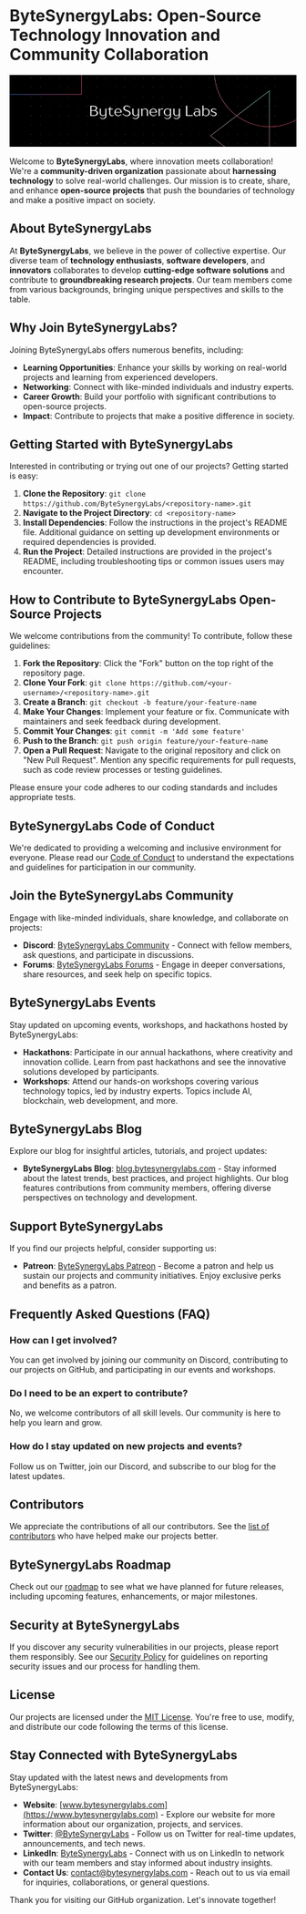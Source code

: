 # ByteSynergyLabs: Open-Source Technology Innovation and Community Collaboration

![Header](./GithubCover.png)

Welcome to **ByteSynergyLabs**, where innovation meets collaboration! We're a **community-driven organization** passionate about **harnessing technology** to solve real-world challenges. Our mission is to create, share, and enhance **open-source projects** that push the boundaries of technology and make a positive impact on society.

## About ByteSynergyLabs

At **ByteSynergyLabs**, we believe in the power of collective expertise. Our diverse team of **technology enthusiasts**, **software developers**, and **innovators** collaborates to develop **cutting-edge software solutions** and contribute to **groundbreaking research projects**. Our team members come from various backgrounds, bringing unique perspectives and skills to the table.

## Why Join ByteSynergyLabs?

Joining ByteSynergyLabs offers numerous benefits, including:

- **Learning Opportunities**: Enhance your skills by working on real-world projects and learning from experienced developers.
- **Networking**: Connect with like-minded individuals and industry experts.
- **Career Growth**: Build your portfolio with significant contributions to open-source projects.
- **Impact**: Contribute to projects that make a positive difference in society.

## Getting Started with ByteSynergyLabs

Interested in contributing or trying out one of our projects? Getting started is easy:

1. **Clone the Repository**: `git clone https://github.com/ByteSynergyLabs/<repository-name>.git`
2. **Navigate to the Project Directory**: `cd <repository-name>`
3. **Install Dependencies**: Follow the instructions in the project's README file. Additional guidance on setting up development environments or required dependencies is provided.
4. **Run the Project**: Detailed instructions are provided in the project's README, including troubleshooting tips or common issues users may encounter.

## How to Contribute to ByteSynergyLabs Open-Source Projects

We welcome contributions from the community! To contribute, follow these guidelines:

1. **Fork the Repository**: Click the "Fork" button on the top right of the repository page.
2. **Clone Your Fork**: `git clone https://github.com/<your-username>/<repository-name>.git`
3. **Create a Branch**: `git checkout -b feature/your-feature-name`
4. **Make Your Changes**: Implement your feature or fix. Communicate with maintainers and seek feedback during development.
5. **Commit Your Changes**: `git commit -m 'Add some feature'`
6. **Push to the Branch**: `git push origin feature/your-feature-name`
7. **Open a Pull Request**: Navigate to the original repository and click on "New Pull Request". Mention any specific requirements for pull requests, such as code review processes or testing guidelines.

Please ensure your code adheres to our coding standards and includes appropriate tests.

## ByteSynergyLabs Code of Conduct

We're dedicated to providing a welcoming and inclusive environment for everyone. Please read our [Code of Conduct](CODE_OF_CONDUCT.md) to understand the expectations and guidelines for participation in our community.

## Join the ByteSynergyLabs Community

Engage with like-minded individuals, share knowledge, and collaborate on projects:

- **Discord**: [ByteSynergyLabs Community](https://discord.gg/bytesynergylabs) - Connect with fellow members, ask questions, and participate in discussions.
- **Forums**: [ByteSynergyLabs Forums](https://forums.bytesynergylabs.com) - Engage in deeper conversations, share resources, and seek help on specific topics.

## ByteSynergyLabs Events

Stay updated on upcoming events, workshops, and hackathons hosted by ByteSynergyLabs:

- **Hackathons**: Participate in our annual hackathons, where creativity and innovation collide. Learn from past hackathons and see the innovative solutions developed by participants.
- **Workshops**: Attend our hands-on workshops covering various technology topics, led by industry experts. Topics include AI, blockchain, web development, and more.

## ByteSynergyLabs Blog

Explore our blog for insightful articles, tutorials, and project updates:

- **ByteSynergyLabs Blog**: [blog.bytesynergylabs.com](https://blog.bytesynergylabs.com) - Stay informed about the latest trends, best practices, and project highlights. Our blog features contributions from community members, offering diverse perspectives on technology and development.

## Support ByteSynergyLabs

If you find our projects helpful, consider supporting us:

- **Patreon**: [ByteSynergyLabs Patreon](https://www.patreon.com/bytesynergylabs) - Become a patron and help us sustain our projects and community initiatives. Enjoy exclusive perks and benefits as a patron.

## Frequently Asked Questions (FAQ)

### How can I get involved?

You can get involved by joining our community on Discord, contributing to our projects on GitHub, and participating in our events and workshops.

### Do I need to be an expert to contribute?

No, we welcome contributors of all skill levels. Our community is here to help you learn and grow.

### How do I stay updated on new projects and events?

Follow us on Twitter, join our Discord, and subscribe to our blog for the latest updates.

## Contributors

We appreciate the contributions of all our contributors. See the [list of contributors](CONTRIBUTORS.md) who have helped make our projects better.

## ByteSynergyLabs Roadmap

Check out our [roadmap](ROADMAP.md) to see what we have planned for future releases, including upcoming features, enhancements, or major milestones.

## Security at ByteSynergyLabs

If you discover any security vulnerabilities in our projects, please report them responsibly. See our [Security Policy](SECURITY.md) for guidelines on reporting security issues and our process for handling them.

## License

Our projects are licensed under the [MIT License](LICENSE.md). You're free to use, modify, and distribute our code following the terms of this license.

## Stay Connected with ByteSynergyLabs

Stay updated with the latest news and developments from ByteSynergyLabs:

- **Website**: [www.bytesynergylabs.com](https://www.bytesynergylabs.com) - Explore our website for more information about our organization, projects, and services.
- **Twitter**: [@ByteSynergyLabs](https://twitter.com/ByteSynergyLabs) - Follow us on Twitter for real-time updates, announcements, and tech news.
- **LinkedIn**: [ByteSynergyLabs](https://www.linkedin.com/company/bytesynergylabs) - Connect with us on LinkedIn to network with our team members and stay informed about industry insights.
- **Contact Us**: [contact@bytesynergylabs.com](mailto:contact@bytesynergylabs.com) - Reach out to us via email for inquiries, collaborations, or general questions.

Thank you for visiting our GitHub organization. Let's innovate together!
